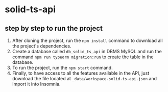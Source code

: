 # solid-ts-api
## step by step to run the project

1) After cloning the project, run the `npm install` command to download all the project's dependencies.
2) Create a database called `db_solid_ts_api` in DBMS MySQL and run the command `npm run typeorm migration:run` to create the table in the database.
3) To run the project, run the `npm start` command.
4) Finally, to have access to all the features available in the API, just download the file located at `_data/workspace-solid-ts-api.json` and import it into Insomnia.